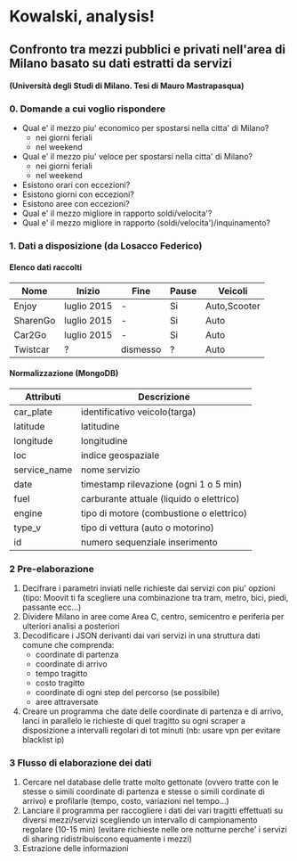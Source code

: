 # Kowalski, analysis!

## Confronto tra mezzi pubblici e privati nell'area di Milano basato su dati estratti da servizi
#### (Università degli Studi di Milano. Tesi di Mauro Mastrapasqua)

### 0. Domande a cui voglio rispondere

- Qual e' il mezzo piu' economico per spostarsi nella citta' di Milano?
	- nei giorni feriali
	- nel weekend
- Qual e' il mezzo piu' veloce per spostarsi nella citta' di Milano?
	- nei giorni feriali
	- nel weekend
- Esistono orari con eccezioni?
- Esistono giorni con eccezioni?
- Esistono aree con eccezioni?
- Qual e' il mezzo migliore in rapporto soldi/velocita'?
- Qual e' il mezzo migliore in rapporto (soldi/velocita')/inquinamento?

### 1. Dati a disposizione (da Losacco Federico)

#### Elenco dati raccolti

|Nome|Inizio|Fine|Pause|Veicoli|
|-|-|-|-|-|
|Enjoy|luglio 2015|-|Si|Auto,Scooter|
|SharenGo|luglio 2015|-|Si|Auto|
|Car2Go|luglio 2015|-|Si|Auto|
|Twistcar|?|dismesso|?|Auto|

#### Normalizzazione (MongoDB)

|Attributi|Descrizione|
|-|-|
|car_plate|identificativo veicolo(targa)|
|latitude|latitudine|
|longitude|longitudine|
|loc|indice geospaziale|
|service_name|nome servizio|
|date|timestamp rilevazione (ogni 1 o 5 min)
|fuel|carburante attuale (liquido o elettrico)|
|engine|tipo di motore (combustione o elettrico)|
|type_v|tipo di vettura (auto o motorino)|
|id|numero sequenziale inserimento|

### 2 Pre-elaborazione

1. Decifrare i parametri inviati nelle richieste dai servizi con piu' opzioni (tipo: Moovit ti fa scegliere una combinazione tra tram, metro, bici, piedi, passante ecc...)
1. Dividere Milano in aree come Area C, centro, semicentro e periferia per ulteriori analisi a posteriori
1. Decodificare i JSON derivanti dai vari servizi in una struttura dati comune che comprenda:
	- coordinate di partenza
	- coordinate di arrivo
	- tempo tragitto
	- costo tragitto
	- coordinate di ogni step del percorso (se possibile)
	- aree attraversate
1. Creare un programma che date delle coordinate di partenza e di arrivo, lanci in parallelo le richieste di quel tragitto su ogni scraper a disposizione a intervalli regolari di tot minuti (nb: usare vpn per evitare blacklist ip)

### 3 Flusso di elaborazione dei dati

1. Cercare nel database delle tratte molto gettonate (ovvero tratte con le stesse o simili coordinate di partenza e stesse o simili cordinate di arrivo) e profilarle (tempo, costo, variazioni nel tempo...)
1. Lanciare il programma per raccogliere i dati dei vari tragitti effettuati su diversi mezzi/servizi scegliendo un intervallo di campionamento regolare (10-15 min) (evitare richieste nelle ore notturne perche' i servizi di sharing ridistribuiscono equamente i mezzi)
1. Estrazione delle informazioni
